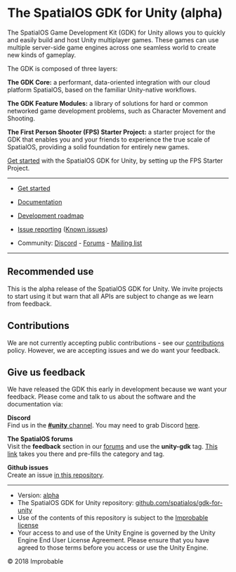 # The SpatialOS GDK for Unity (alpha)

The SpatialOS Game Development Kit (GDK) for Unity allows you to quickly and easily build and host Unity multiplayer games. These games can use multiple server-side game engines across one seamless world to create new kinds of gameplay.

The GDK is composed of three layers:

**The GDK Core:** a performant, data-oriented integration with our cloud platform SpatialOS, based on the familiar Unity-native workflows.

**The GDK Feature Modules:** a library of solutions for hard or common networked game development problems, such as Character Movement and Shooting.

**The First Person Shooter (FPS) Starter Project:** a starter project for the GDK that enables you and your friends to experience the true scale of SpatialOS, providing a solid foundation for entirely new games.

[Get started](https://docs.improbable.io/unity/alpha/get-started) with the SpatialOS GDK for Unity, by setting up the FPS Starter Project.

---

* [Get started](https://docs.improbable.io/unity/alpha/get-started)
* [Documentation](https://docs.improbable.io/unity/alpha/)

* [Development roadmap](https://trello.com/b/29tMKyQC)
* [Issue reporting](https://github.com/spatialos/UnityGDK/issues) ([Known issues](https://docs.improbable.io/unity/alpha/known-issues))

* Community: [Discord](https://discord.gg/SCZTCYm) - [Forums](https://forums.improbable.io/latest?tags=unity-gdk) - [Mailing list](http://go.pardot.com/l/169082/2018-06-25/27mhsb)

---

## Recommended use

This is the alpha release of the SpatialOS GDK for Unity. We invite projects to start using it but warn that all APIs are subject to change as we learn from feedback. 

## Contributions

We are not currently accepting public contributions - see our [contributions](https://docs.improbable.io/unity/alpha/contributing) policy. However, we are accepting issues and we do want your feedback.


## Give us feedback

We have released the GDK this early in development because we want your feedback. Please come and talk to us about the software and the documentation via:

**Discord**<br/>
Find us in the [**#unity** channel](https://discord.gg/SCZTCYm). You may need to grab Discord [here](https://discordapp.com).

**The SpatialOS forums**<br/>
Visit the **feedback** section in our [forums](https://forums.improbable.io) and use the **unity-gdk** tag. [This link](https://forums.improbable.io/new-topic?category=Feedback&tags=unity-gdk) takes you there and pre-fills the category and tag.

**Github issues**<br/>
Create an issue [in this repository](https://github.com/spatialos/UnityGDK/issues).

---
* Version: [alpha](https://docs.improbable.io/reference/latest/shared/release-policy)
* The SpatialOS GDK for Unity repository: [github.com/spatialos/gdk-for-unity](https://github.com/spatialos/gdk-for-unity)
* Use of the contents of this repository is subject to the [Improbable license](LICENSE.md)
* Your access to and use of the Unity Engine is governed by the Unity Engine End User License Agreement. Please ensure that you have agreed to those terms before you access or use the Unity Engine.

&copy; 2018 Improbable
